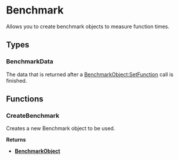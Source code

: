 # Benchmark

Allows you to create benchmark objects to measure function times.

## Types

### BenchmarkData <Badge type="tip" text="public" />

The data that is returned after a [BenchmarkObject:SetFunction](/api/benchmarkobject#setfunction) call is finished.

## Functions

### CreateBenchmark

Creates a new Benchmark object to be used.

**Returns**

* **[BenchmarkObject](/api/benchmarkobject)**